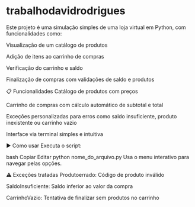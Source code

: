 # trabalhodavidrodrigues


Este projeto é uma simulação simples de uma loja virtual em Python, com funcionalidades como:

Visualização de um catálogo de produtos

Adição de itens ao carrinho de compras

Verificação do carrinho e saldo

Finalização de compras com validações de saldo e produtos

📋 Funcionalidades
Catálogo de produtos com preços

Carrinho de compras com cálculo automático de subtotal e total

Exceções personalizadas para erros como saldo insuficiente, produto inexistente ou carrinho vazio

Interface via terminal simples e intuitiva

▶️ Como usar
Executa o script:

bash
Copiar
Editar
python nome_do_arquivo.py
Usa o menu interativo para navegar pelas opções.

⚠️ Exceções tratadas
Produtoerrado: Código de produto inválido

SaldoInsuficiente: Saldo inferior ao valor da compra

CarrinhoVazio: Tentativa de finalizar sem produtos no carrinho

